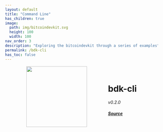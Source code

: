 ```yaml
---
layout: default
title: "Command Line"
has_children: true
image: 
  path: img/bitcoindevkit.svg
  height: 100
  width: 100
nav_order: 3
description: "Exploring the bitcoindevkit through a series of examples"
permalink: /bdk-cli
has_toc: false
---
```


<div style="display: flex; justify-content: space-evenly; margin-top: 1rem;">
  <!-- logo -->
  <img id="cli-logo" src="../img/bash-light.svg" width="200">
  
  <!-- metadata -->
  <div style="display: flex; align-items: center; justify-content: center;">
    <div>
      <h1>
        bdk-cli
      </h1>
      <p style="margin: 0 0 0.5em 0">
        <em>v0.2.0</em>
      </p>
      <a href="https://github.com/bitcoindevkit/bdk-cli">
        <h4>
          <em>Source</em>
        </h4>
      </a>
    </div>
  </div>
</div>
